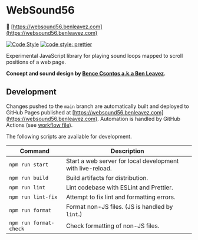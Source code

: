 # WebSound56

🔗 [https://websound56.benleavez.com](https://websound56.benleavez.com)

[![Code Style](https://badgen.net/badge/code%20style/airbnb/ff5a5f?icon=airbnb)](https://github.com/airbnb/javascript)
[![code style: prettier](https://img.shields.io/badge/code_style-prettier-ff69b4.svg?style=flat-square)](https://github.com/prettier/prettier)

Experimental JavaScript library for playing sound loops mapped to scroll
positions of a web page.

**Concept and sound design by
[Bence Csontos a.k.a Ben Leavez](https://benleavez.com).**

## Development

Changes pushed to the `main` branch are automatically built and deployed to
GitHub Pages published at
[https://websound56.benleavez.com](https://websound56.benleavez.com). Automation
is handled by GitHub Actions (see
[workflow file](https://github.com/balintk/websound56/blob/main/.github/workflows/deploy.yml)).

The following scripts are available for development.

| Command                | Description                                                |
| ---------------------- | ---------------------------------------------------------- |
| `npm run start`        | Start a web server for local development with live-reload. |
| `npm run build`        | Build artifacts for distribution.                          |
| `npm run lint`         | Lint codebase with ESLint and Prettier.                    |
| `npm run lint-fix`     | Attempt to fix lint and formatting errors.                 |
| `npm run format`       | Format non-JS files. (JS is handled by `lint`.)            |
| `npm run format-check` | Check formatting of non-JS files.                          |
